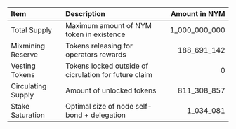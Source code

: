 | **Item**           | **Description**                                       |   **Amount in NYM** |
|:-------------------|:------------------------------------------------------|--------------------:|
| Total Supply       | Maximum amount of NYM token in existence              |       1_000_000_000 |
| Mixmining Reserve  | Tokens releasing for operators rewards                |         188_691_142 |
| Vesting Tokens     | Tokens locked outside of cicrulation for future claim |                   0 |
| Circulating Supply | Amount of unlocked tokens                             |         811_308_857 |
| Stake Saturation   | Optimal size of node self-bond + delegation           |           1_034_081 |
